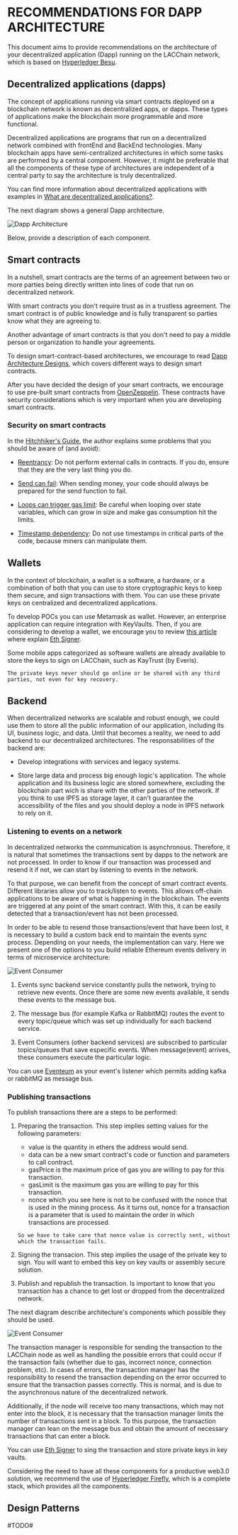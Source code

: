 # RECOMMENDATIONS FOR DAPP ARCHITECTURE
This document aims to provide recommendations on the architecture of your decentralized application (Dapp) running on the LACChain network, which is based on [Hyperledger Besu](https://besu.hyperledger.org/en/stable/ "Hyperledger Besu").

## Decentralized applications (dapps)

The concept of applications running via smart contracts deployed on a blockchain network is known as decentralized apps, or dapps. These types of applications make the blockchain more programmable and more functional.

Decentralized applications are programs that run on a decentralized network combined with frontEnd and BackEnd technologies. Many blockchain apps have semi-centralized architectures in which some tasks are performed by a central component. However, it might be preferable that all the components of these type of architectures are independent of a central party to say the architecture is truly decentralized.

You can find more information about decentralized applications with examples in [What are decentralized applications?](https://hackernoon.com/what-are-decentralized-applications-dapps-explained-with-examples-7ff8f2c4a460 "What are decentralized applications?").

The next diagram shows a general Dapp architecture.

![Dapp Architecture](/docs/images/general_architecture.png)

Below, provide a description of each component.

## Smart contracts

In a nutshell, smart contracts are the terms of an agreement between two or more parties being directly written into lines of code that run on decentralized network. 

With smart contracts you don't require trust as in a trustless agreement. The smart contract is of public knowledge and is fully transparent so parties know what they are agreeing to.

Another advantage of smart contracts is that you don't need to pay a middle person or organization to handle your agreements.

To design smart-contract-based architectures, we encourage to read [Dapp Architecture Designs](https://github.com/ConsenSys/Ethereum-Development-Best-Practices/wiki/Dapp-Architecture-Designs "Dapp Architecture Designs"), which covers different ways to design smart contracts.

After you have decided the design of your smart contracts, we encourage to use pre-built smart contracts from [OpenZeppelin](https://github.com/OpenZeppelin/openzeppelin-contracts). These contracts have security considerations which is very important when you are developing smart contracts.

### Security on smart contracts

In the [Hitchhiker's Guide](https://blog.openzeppelin.com/the-hitchhikers-guide-to-smart-contracts-in-ethereum-848f08001f05/ "Hitchhiker's Guide"), the author explains some problems that you should be aware of (and avoid):

* [Reentrancy](http://hackingdistributed.com/2016/07/13/reentrancy-woes "Reentrancy"): Do not perform external calls in contracts. If you do, ensure that they are the very last thing you do.

* [Send can fail](https://vessenes.com/ethereum-griefing-wallets-send-w-throw-considered-harmful/ "Send can fail"): When sending money, your code should always be prepared for the send function to fail.

* [Loops can trigger gas limit](http://solidity.readthedocs.io/en/latest/security-considerations.html#gas-limit-and-loops): Be careful when looping over state variables, which can grow in size and make gas consumption hit the limits.

* [Timestamp dependency](https://github.com/ConsenSys/smart-contract-best-practices#timestamp-dependence "Timestamp dependency"): Do not use timestamps in critical parts of the code, because miners can manipulate them.

## Wallets

In the context of blockchain, a wallet is a software, a hardware, or a combination of both that you can use to store cryptographic keys to keep them secure, and sign transactions with them. You can use these private keys on centralized and decentralized applications.

To develop POCs you can use Metamask as wallet. However, an enterprise application can require integration with KeyVaults. Then, if you are considering to develop a wallet, we encourage you to review [this article](https://github.com/PegaSysEng/ethsigner/) where explain 
[Eth Signer](https://github.com/PegaSysEng/ethsigner/ "Eth Signer").

Some mobile apps categorized as software wallets are already available to store the keys to sign on LACChain, such as KayTrust (by Everis).

```The private keys never should go online or be shared with any third parties, not even for key recovery.```

## Backend

When decentralized networks are scalable and robust enough, we could use them to store all the public information of our application, including its UI, business logic, and data. Until that becomes a reality, we need to add backend to our decentralized architectures. The responsabilities of the backend are:

* Develop integrations with services and legacy systems.

* Store large data and process big enough logic's application. The whole application and its business logic are stored somewhere, excluding the blockchain part wich is share with the other parties of the network. If you think to use IPFS as storage layer, it can't guarantee the accessibility of the files and you should deploy a node in IPFS network to rely on it.

### Listening to events on a network

In decentralized networks the communication is asynchronous. Therefore, it is natural that sometimes the transactions sent by dapps to the network are not processed. In order to know if our transaction was processed and resend it if not, we can start by listening to events in the network.

To that purpose, we can benefit from the concept of smart contract events. Different libraries allow you to track/listen to events. This allows off-chain applications to be aware of what is happening in the blockchain. The events are triggered at any point of the smart contract. With this, it can be easily detected that a transaction/event has not been processed.

In order to be able to resend those transactions/event that have been lost, it is necessary to build a custom back end to maintain the events sync process. Depending on your needs, the implementation can vary. Here we present one of the options to you build reliable Ethereum events delivery in terms of microservice architecture:

![Event Consumer](/docs/images/event_consumer.png)

1. Events sync backend service constantly pulls the network, trying to retrieve new events. Once there are some new events available, it sends these events to the message bus.

2. The message bus (for example Kafka or RabbitMQ) routes the event to every topic/queue which was set up individually for each backend service. 

3. Event Consumers (other backend services) are subscribed to particular topics/queues that save especific events. When message(event) arrives, these consumers execute the particular logic.

You can use [Eventeum](https://github.com/ConsenSys/eventeum) as your event's listener which permits adding kafka or rabbitMQ as message bus.   

### Publishing transactions

To publish transactions there are a steps to be performed:

1. Preparing the transaction. This step implies setting values for the following parameters:
    * value is the quantity in ethers the address would send.
    * data can be a new smart contract's code or function and parameters to call contract.
    * gasPrice is the maximum price of gas you are willing to pay for this transaction.
    * gasLimit is the maximum gas you are willing to pay for this transaction.
    * nonce which you see here is not to be confused with the nonce that is used in the mining process. As it turns out, nonce for a transaction is a parameter that is used to maintain the order in which transactions are processed.

    ```So we have to take care that nonce value is correctly sent, without which the transaction fails.```

2. Signing the transacion. This step implies the usage of the private key to sign. You will want to embed this key on key vaults or assembly secure solution.

3. Publish and republish the transaction. Is important to know that you transaction has a chance to get lost or dropped from the decentralized network.

The next diagram describe architecture's components which possible they should be used.

![Event Consumer](/docs/images/transaction_manager.png)

 The transaction manager is responsible for sending the transaction to the LACChain node as well as handling the possible errors that could occur if the transaction fails (whether due to gas, incorrect nonce, connection problem, etc). In cases of errors, the transaction manager has the responsibility to resend the transaction depending on the error occurred to ensure that the transaction passes correctly. This is normal, and is due to the asynchronous nature of the decentralized network.

 Additionally, if the node will receive too many transactions, which may not enter into the block, it is necessary that the transaction manager limits the number of transactions sent in a block. To this purpose, the transaction manager can lean on the message bus and obtain the amount of necessary transactions that can enter a block.

You can use [Eth Signer](https://github.com/PegaSysEng/ethsigner/ "Eth Signer") to sing the transaction and store private keys in key vaults.

Considering the need to have all these components for a productive web3.0 solution, we recommend the use of [Hyperledger Firefly](https://hyperledger.github.io/firefly/), which is a complete stack, which provides all the components.

## Design Patterns
#TODO#

